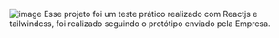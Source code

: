 ![image](https://github.com/user-attachments/assets/21296950-0d61-4d33-832f-4fb90aec5244)
Esse projeto foi um teste prático realizado com Reactjs e tailwindcss, foi realizado seguindo o protótipo enviado pela Empresa.
